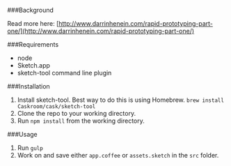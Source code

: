 ###Background

Read more here: [http://www.darrinhenein.com/rapid-prototyping-part-one/](http://www.darrinhenein.com/rapid-prototyping-part-one/)

###Requirements

* node
* Sketch.app
* sketch-tool command line plugin 

###Installation

1. Install sketch-tool. Best way to do this is using Homebrew. `brew install Caskroom/cask/sketch-tool`
2. Clone the repo to your working directory. 
2. Run `npm install` from the working directory. 

###Usage

1. Run `gulp`
2. Work on and save either `app.coffee` or `assets.sketch` in the `src` folder.
